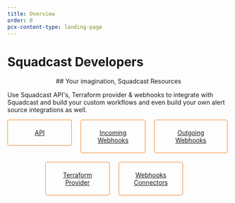 ```yaml
---
title: Overview
order: 0
pcx-content-type: landing-page
---
```


# Squadcast Developers 
<ContentColumn>

 <div style="text-align:center">## Your imagination, Squadcast Resources</div>

Use Squadcast API's, Terraform provider & webhooks to integrate with Squadcast and build your custom workflows and even build your own alert source integrations as well.

</ContentColumn>

<div style="display:flex;margin-bottom:20px;flex-direction:row;">
  <a href="https://apidocs.squadcast.com/" style="width:33%;">
    <div style="padding:20px;border:1px solid rgb(243, 128, 32);border-radius:4px;display:block;margin-right:20px;">
      <div></div>
      <div style="text-align:center">API</div>
    </div>
  </a>
  <a href="https://support.squadcast.com/docs/apiv2" style="width:33%;">
    <div style="padding:20px;border:1px solid rgb(243, 128, 32);border-radius:4px;display:block;margin-right:20px;">
      <div></div>
      <div style="text-align:center">Incoming Webhooks</div>
    </div>
  </a>
  <a href="https://support.squadcast.com/docs/outgoing-webhooks" style="width:33%;">
    <div style="padding:20px;border:1px solid rgb(243, 128, 32);border-radius:4px;display:block">
      <div></div>
      <div style="text-align:center">Outgoing Webhooks</div>
    </div>
  </a>
</div>
<div style="display:flex;flex-direction:row;">
  <div style="width:17%"></div>
  <a href="https://registry.terraform.io/providers/SquadcastHub/squadcast/latest/docs" style="width:33%;">
    <div style="padding:20px;border:1px solid rgb(243, 128, 32);border-radius:4px;display:block;margin-right:20px;">
      <div></div>
      <div style="text-align:center">Terraform Provider</div>
    </div>
  </a>
  <a href="https://github.com/SquadcastHub/Squadcast-Webhook-Connectors" style="width:33%;">
    <div style="padding-top:20px;padding-bottom:20px;padding-left:16px;padding-right:16px;border:1px solid rgb(243, 128, 32);border-radius:4px;display:block;margin-right:20px;">
      <div></div>
      <div style="text-align:center">Webhooks Connectors</div>
    </div>
  </a>
  <div style="width:17%"></div>
</div>
